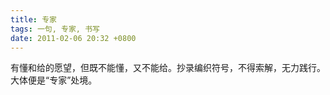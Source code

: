 ```yaml
---
title: 专家
tags: 一句, 专家, 书写
date: 2011-02-06 20:32 +0800
---
```



有懂和给的愿望，但既不能懂，又不能给。抄录编织符号，不得索解，无力践行。大体便是“专家”处境。 

